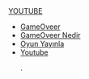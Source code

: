 
<html lang="tr">
<head>
    <meta charset="UTF-8">
    <meta http-equiv="X-UA-Compatible" content="IE=edge">
    <meta name="viewport" content="width=device-width, initial-scale=1.0">
    <title>ROCK REİS</title>
    <link rel="stylesheet" href="style2.css">
</head>
<body>
  <div class="container">
      <div class="navbar">
          <div class="logo">
              <a href="#">YOUTUBE</a>
          </div>
          <uL>
              <li><a href="index">GameOveer</a></li>
              <li><a href="#">GameOveer Nedir</a></li>
              <li><a href="#">Oyun Yayınla</a></li>
              <li><a href="index2">Youtube</a></li>
              <p>.</p>
          </uL>
      </div>
  </div>
    
</body>
</html>
